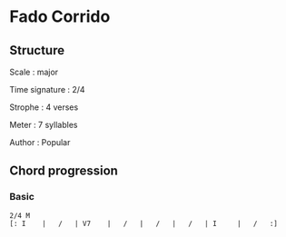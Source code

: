 # Fado Corrido

## Structure

Scale
:   major

Time signature
:   2/4

Strophe
:   4 verses

Meter
:   7 syllables

Author
:   Popular

## Chord progression

### Basic

```
2/4 M
[: I    |   /   | V7    |   /   |   /   |   /   | I     |   /   :]
```

<!--
vim:syntax=markdown:sw=4:ts=4:et
-->
